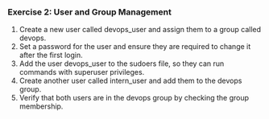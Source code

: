 ### Exercise 2: User and Group Management

1. Create a new user called devops_user and assign them to a group called devops.
2. Set a password for the user and ensure they are required to change it after the first login.
3. Add the user devops_user to the sudoers file, so they can run commands with superuser privileges.
4. Create another user called intern_user and add them to the devops group.
5. Verify that both users are in the devops group by checking the group membership.
